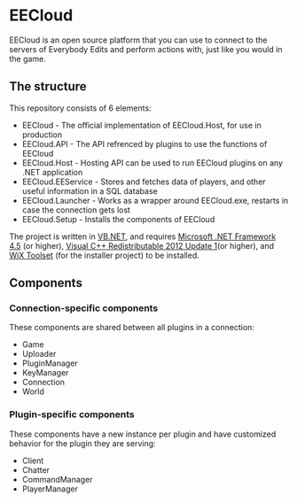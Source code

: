 # EECloud
EECloud is an open source platform that you can use to connect to the servers of Everybody Edits and perform actions with, just like you would in the game.

[Everybody Edits]: http://everybodyedits.com/

## The structure
This repository consists of 6 elements:

  * EECloud           - The official implementation of EECloud.Host, for use in production
  * EECloud.API       - The API refrenced by plugins to use the functions of EECloud
  * EECloud.Host      - Hosting API can be used to run EECloud plugins on any .NET application
  * EECloud.EEService - Stores and fetches data of players, and other useful information in a SQL database
  * EECloud.Launcher  - Works as a wrapper around EECloud.exe, restarts in case the connection gets lost
  * EECloud.Setup     - Installs the components of EECloud

The project is written in [VB.NET][], and requires [Microsoft .NET Framework 4.5][] (or higher), [Visual C++ Redistributable 2012 Update 1][](or higher), and [WiX Toolset][] (for the installer project) to be installed.

[VB.NET]: http://wikipedia.org/wiki/Visual_Basic_.NET
[Microsoft .NET Framework 4.5]: http://www.microsoft.com/download/details.aspx?id=30653
[Visual C++ Redistributable 2012 Update 1]: http://www.microsoft.com/download/details.aspx?id=30679
[WiX Toolset]: http://wixtoolset.org/

## Components
### Connection-specific components
These components are shared between all plugins in a connection:

  * Game
  * Uploader
  * PluginManager
  * KeyManager
  * Connection
  * World

### Plugin-specific components
These components have a new instance per plugin and have customized behavior for the plugin they are serving:

  * Client
  * Chatter
  * CommandManager
  * PlayerManager